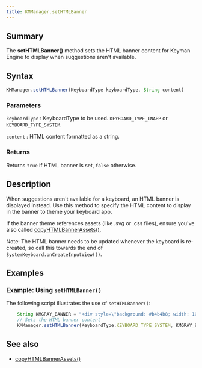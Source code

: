 ```yaml
---
title: KMManager.setHTMLBanner
---
```


## Summary
The **setHTMLBanner()** method sets the HTML banner content for Keyman Engine to display when suggestions aren't available.

## Syntax

```javascript
KMManager.setHTMLBanner(KeyboardType keyboardType, String content)
```

### Parameters

`keyboardType`
: KeyboardType to be used. `KEYBOARD_TYPE_INAPP` or `KEYBOARD_TYPE_SYSTEM`.

`content`
: HTML content formatted as a string.

### Returns
Returns `true` if HTML banner is set, `false` otherwise.

## Description
When suggestions aren't available for a keyboard, an HTML banner is displayed instead.
Use this method to specify the HTML content to display in the banner to theme your keyboard app.

If the banner theme references assets (like .svg or .css files), ensure you've also called [copyHTMLBannerAssets()](copyHTMLBannerAssets).

Note: The HTML banner needs to be updated whenever the keyboard is re-created, so call this towards the end of `SystemKeyboard.onCreateInputView(()`.

## Examples

### Example: Using `setHTMLBanner()`

The following script illustrates the use of `setHTMLBanner()`:
```javascript
    String KMGRAY_BANNER = "<div style=\"background: #b4b4b8; width: 100%; height: 100%; position: absolute; left: 0; top: 0\"></div>";
    // Sets the HTML banner content
    KMManager.setHTMLBanner(KeyboardType.KEYBOARD_TYPE_SYSTEM, KMGRAY_BANNER);
```

## See also
* [copyHTMLBannerAssets()](copyHTMLBannerAssets)
